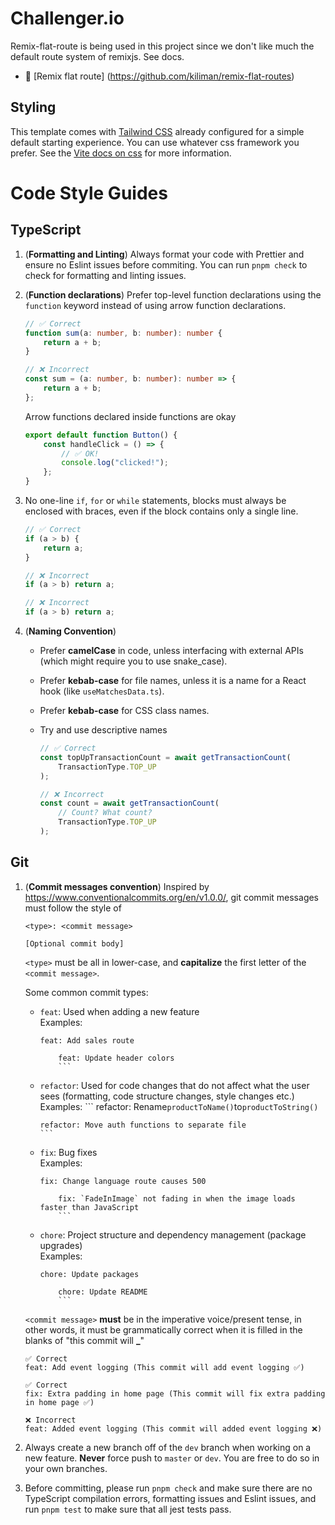 # Challenger.io

Remix-flat-route is being used in this project since we don't like much the default route system of remixjs. See docs.

-   📖 [Remix flat route] (https://github.com/kiliman/remix-flat-routes)

## Styling

This template comes with [Tailwind CSS](https://tailwindcss.com/) already configured for a simple default starting experience. You can use whatever css framework you prefer. See the [Vite docs on css](https://vitejs.dev/guide/features.html#css) for more information.

# Code Style Guides

## TypeScript

1. (**Formatting and Linting**) Always format your code with Prettier and ensure no Eslint issues before commiting. You can run `pnpm check` to check for formatting and linting issues.

2. (**Function declarations**) Prefer top-level function declarations using the `function` keyword instead of using arrow function declarations.

    ```typescript
    // ✅ Correct
    function sum(a: number, b: number): number {
    	return a + b;
    }

    // ❌ Incorrect
    const sum = (a: number, b: number): number => {
    	return a + b;
    };
    ```

    Arrow functions declared inside functions are okay

    ```typescript
    export default function Button() {
    	const handleClick = () => {
    		// ✅ OK!
    		console.log("clicked!");
    	};
    }
    ```

3. No one-line `if`, `for` or `while` statements, blocks must always be enclosed with braces, even if the block contains only a single line.

    ```typescript
    // ✅ Correct
    if (a > b) {
    	return a;
    }

    // ❌ Incorrect
    if (a > b) return a;

    // ❌ Incorrect
    if (a > b) return a;
    ```

4. (**Naming Convention**)

    - Prefer **camelCase** in code, unless interfacing with external APIs (which might require you to use snake_case).
    - Prefer **kebab-case** for file names, unless it is a name for a React hook (like `useMatchesData.ts`).
    - Prefer **kebab-case** for CSS class names.

    - Try and use descriptive names

        ```typescript
        // ✅ Correct
        const topUpTransactionCount = await getTransactionCount(
        	TransactionType.TOP_UP
        );

        // ❌ Incorrect
        const count = await getTransactionCount(
        	// Count? What count?
        	TransactionType.TOP_UP
        );
        ```

## Git

1.  (**Commit messages convention**) Inspired by https://www.conventionalcommits.org/en/v1.0.0/, git commit messages must follow the style of

    ```
    <type>: <commit message>

    [Optional commit body]
    ```

    `<type>` must be all in lower-case, and **capitalize** the first letter of the `<commit message>`.

    Some common commit types:

    -   `feat`: Used when adding a new feature  
        Examples:
        ```
        feat: Add sales route

            feat: Update header colors
            ```

    -   `refactor`: Used for code changes that do not affect what the user sees (formatting, code structure changes, style changes etc.)  
        Examples:
        ```    refactor: Rename`productToName()`to`productToString()`

            refactor: Move auth functions to separate file
            ```

    -   `fix`: Bug fixes  
        Examples:
        ```
        fix: Change language route causes 500

            fix: `FadeInImage` not fading in when the image loads faster than JavaScript
            ```

    -   `chore`: Project structure and dependency management (package upgrades)  
        Examples:
        ```
        chore: Update packages

            chore: Update README
            ```

    `<commit message>` **must** be in the imperative voice/present tense, in other words, it must be grammatically correct when it is filled in the blanks of "this commit will **\_**"

    ```
    ✅ Correct
    feat: Add event logging (This commit will add event logging ✅)

    ✅ Correct
    fix: Extra padding in home page (This commit will fix extra padding in home page ✅)

    ❌ Incorrect
    feat: Added event logging (This commit will added event logging ❌)
    ```

2.  Always create a new branch off of the `dev` branch when working on a new feature. **Never** force push to `master` or `dev`. You are free to do so in your own branches.

3.  Before committing, please run `pnpm check` and make sure there are no TypeScript compilation errors, formatting issues and Eslint issues, and run `pnpm test` to make sure that all jest tests pass.
